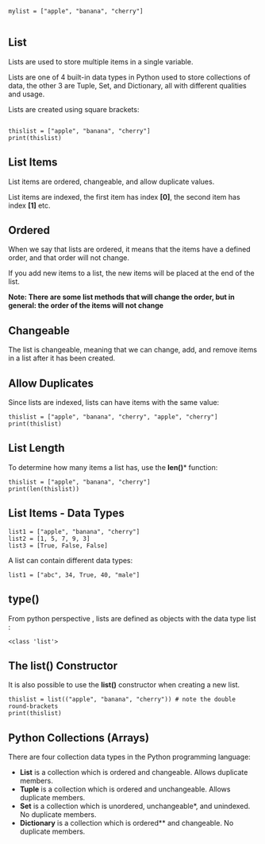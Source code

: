 ```

mylist = ["apple", "banana", "cherry"]


```

## List 

Lists are used to store multiple items in a single variable.

Lists are one of 4 built-in data types in Python used to store collections of data, the other 3 are Tuple, Set, and Dictionary, all with different qualities and usage.

Lists are created using square brackets:

```

thislist = ["apple", "banana", "cherry"]
print(thislist)

```

## List Items

List items are ordered, changeable, and allow duplicate values.

List items are indexed, the first item has index **[0]**, the second item has index **[1]** etc.


## Ordered

When we say that lists are ordered, it means that the items have a defined order, and that order will not change.

If you add new items to a list, the new items will be placed at the end of the list.

**Note: There are some list methods that will change the order, but in general: the order of the items will not change**

## Changeable

The list is changeable, meaning that we can change, add, and remove items in a list after it has been created.

## Allow Duplicates

Since lists are indexed, lists can have items with the same value:

```
thislist = ["apple", "banana", "cherry", "apple", "cherry"]
print(thislist)

```

## List Length

To determine how many items a list has, use the **len()*** function:

```
thislist = ["apple", "banana", "cherry"]
print(len(thislist))

```

## List Items - Data Types

```
list1 = ["apple", "banana", "cherry"]
list2 = [1, 5, 7, 9, 3]
list3 = [True, False, False]

```

A list can contain different data types:

```
list1 = ["abc", 34, True, 40, "male"]

```

## type()

From python perspective , lists are defined as objects with the data type list : 

```
<class 'list'>

```

## The list() Constructor

It is also possible to use the **list()** constructor when creating a new list.

```
thislist = list(("apple", "banana", "cherry")) # note the double round-brackets
print(thislist)

```

## Python Collections (Arrays)

There are four collection data types in the Python programming language:

* **List** is a collection which is ordered and changeable. Allows duplicate members.
* **Tuple** is a collection which is ordered and unchangeable. Allows duplicate members.
* **Set** is a collection which is unordered, unchangeable*, and unindexed. No duplicate members.
* **Dictionary** is a collection which is ordered** and changeable. No duplicate members.